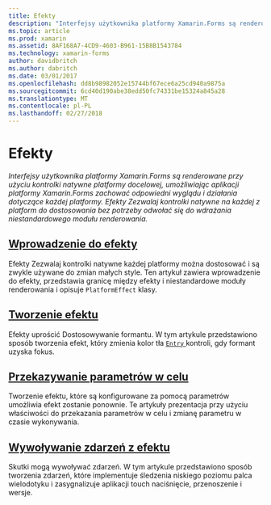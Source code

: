 ```yaml
---
title: Efekty
description: "Interfejsy użytkownika platformy Xamarin.Forms są renderowane przy użyciu kontrolki natywne platformy docelowej, umożliwiając aplikacji platformy Xamarin.Forms zachować odpowiedni wyglądu i działania dotyczące każdej platformy. Efekty Zezwalaj kontrolki natywne na każdej z platform do dostosowania bez potrzeby odwołać się do wdrażania niestandardowego modułu renderowania."
ms.topic: article
ms.prod: xamarin
ms.assetid: 8AF168A7-4CD9-4603-B961-15B8B1543784
ms.technology: xamarin-forms
author: davidbritch
ms.author: dabritch
ms.date: 03/01/2017
ms.openlocfilehash: dd8b98982052e15744bf67ece6a25cd940a9875a
ms.sourcegitcommit: 6cd40d190abe38edd50fc74331be15324a845a28
ms.translationtype: MT
ms.contentlocale: pl-PL
ms.lasthandoff: 02/27/2018
---
```

# <a name="effects"></a>Efekty

_Interfejsy użytkownika platformy Xamarin.Forms są renderowane przy użyciu kontrolki natywne platformy docelowej, umożliwiając aplikacji platformy Xamarin.Forms zachować odpowiedni wyglądu i działania dotyczące każdej platformy. Efekty Zezwalaj kontrolki natywne na każdej z platform do dostosowania bez potrzeby odwołać się do wdrażania niestandardowego modułu renderowania._

## <a name="introduction-to-effectsintroductionmd"></a>[Wprowadzenie do efekty](introduction.md)

Efekty Zezwalaj kontrolki natywne każdej platformy można dostosować i są zwykle używane do zmian małych style. Ten artykuł zawiera wprowadzenie do efekty, przedstawia granicę między efekty i niestandardowe moduły renderowania i opisuje `PlatformEffect` klasy.

## <a name="creating-an-effectcreatingmd"></a>[Tworzenie efektu](creating.md)

Efekty uprościć Dostosowywanie formantu. W tym artykule przedstawiono sposób tworzenia efekt, który zmienia kolor tła [ `Entry` ](https://developer.xamarin.com/api/type/Xamarin.Forms.Entry/) kontroli, gdy formant uzyska fokus.

## <a name="passing-parameters-to-an-effectpassing-parametersindexmd"></a>[Przekazywanie parametrów w celu](passing-parameters/index.md)

Tworzenie efektu, które są konfigurowane za pomocą parametrów umożliwia efekt zostanie ponownie. Te artykuły prezentacja przy użyciu właściwości do przekazania parametrów w celu i zmianę parametru w czasie wykonywania.

## <a name="invoking-events-from-an-effecttouch-trackingmd"></a>[Wywoływanie zdarzeń z efektu](touch-tracking.md)

Skutki mogą wywoływać zdarzeń. W tym artykule przedstawiono sposób tworzenia zdarzeń, które implementuje śledzenia niskiego poziomu palca wielodotyku i zasygnalizuje aplikacji touch naciśnięcie, przenoszenie i wersje.